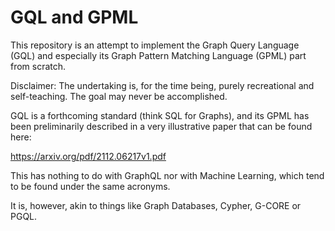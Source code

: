 # GQL and GPML

This repository is an attempt to implement the Graph Query Language (GQL)
and especially its Graph Pattern Matching Language (GPML) part from scratch.

Disclaimer:
The undertaking is, for the time being, purely recreational and self-teaching.
The goal may never be accomplished.

GQL is a forthcoming standard (think SQL for Graphs), and its GPML has been
preliminarily described in a very illustrative paper that can be found here:

https://arxiv.org/pdf/2112.06217v1.pdf

This has nothing to do with GraphQL nor with Machine Learning,
which tend to be found under the same acronyms.

It is, however, akin to things like Graph Databases, Cypher, G-CORE or PGQL.
